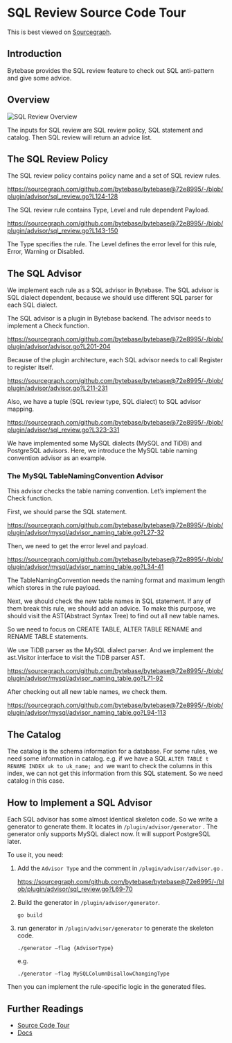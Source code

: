 # SQL Review Source Code Tour

This is best viewed on [Sourcegraph](https://sourcegraph.com/github.com/bytebase/bytebase/-/blob/docs/design/sql-review-source-code-tour.snb.md).

## Introduction

Bytebase provides the SQL review feature to check out SQL anti-pattern and give some advice.

## Overview

![SQL Review Overview](https://raw.githubusercontent.com/bytebase/bytebase/main/docs/assets/sql-review-overview.webp)

The inputs for SQL review are SQL review policy, SQL statement and catalog. Then SQL review will return an advice list. 

## The SQL Review Policy

The SQL review policy contains policy name and a set of SQL review rules.

https://sourcegraph.com/github.com/bytebase/bytebase@72e8995/-/blob/plugin/advisor/sql_review.go?L124-128

The SQL review rule contains Type, Level and rule dependent Payload.

https://sourcegraph.com/github.com/bytebase/bytebase@72e8995/-/blob/plugin/advisor/sql_review.go?L143-150

The Type specifies the rule. The Level defines the error level for this rule, Error, Warning or Disabled.

## The SQL Advisor

We implement each rule as a SQL advisor in Bytebase. The SQL advisor is SQL dialect dependent, because we should use different SQL parser for each SQL dialect.

The SQL advisor is a plugin in Bytebase backend. The advisor needs to implement a Check function.

https://sourcegraph.com/github.com/bytebase/bytebase@72e8995/-/blob/plugin/advisor/advisor.go?L201-204

Because of the plugin architecture, each SQL advisor needs to call Register to register itself.

https://sourcegraph.com/github.com/bytebase/bytebase@72e8995/-/blob/plugin/advisor/advisor.go?L211-231

Also, we have a tuple (SQL review type, SQL dialect) to SQL advisor mapping.

https://sourcegraph.com/github.com/bytebase/bytebase@72e8995/-/blob/plugin/advisor/sql_review.go?L323-331

We have implemented some MySQL dialects (MySQL and TiDB) and PostgreSQL advisors. Here, we introduce the MySQL table naming convention advisor as an example. 

### The MySQL TableNamingConvention Advisor

This advisor checks the table naming convention. Let’s implement the Check function.

First, we should parse the SQL statement.

https://sourcegraph.com/github.com/bytebase/bytebase@72e8995/-/blob/plugin/advisor/mysql/advisor_naming_table.go?L27-32

Then, we need to get the error level and payload.

https://sourcegraph.com/github.com/bytebase/bytebase@72e8995/-/blob/plugin/advisor/mysql/advisor_naming_table.go?L34-41

The TableNamingConvention needs the naming format and maximum length which stores in the rule payload.

Next, we should check the new table names in SQL statement. If any of them break this rule, we should add an advice. To make this purpose, we should visit the AST(Abstract Syntax Tree) to find out all new table names.

So we need to focus on CREATE TABLE, ALTER TABLE RENAME and RENAME TABLE statements.

We use TiDB parser as the MySQL dialect parser. And we implement the ast.Visitor interface to visit the TiDB parser AST.

https://sourcegraph.com/github.com/bytebase/bytebase@72e8995/-/blob/plugin/advisor/mysql/advisor_naming_table.go?L71-92

After checking out all new table names, we check them.

https://sourcegraph.com/github.com/bytebase/bytebase@72e8995/-/blob/plugin/advisor/mysql/advisor_naming_table.go?L94-113


## The Catalog

The catalog is the schema information for a database. For some rules, we need some information in catalog. e.g. if we have a SQL `ALTER TABLE t RENAME INDEX uk to uk_name; and `we want to check the columns in this index, we can not get this information from this SQL statement. So we need catalog in this case.


## How to Implement a SQL Advisor

Each SQL advisor has some almost identical skeleton code. So we write a generator to generate them. It locates in `/plugin/advisor/generator` . The generator only supports MySQL dialect now. It will support PostgreSQL later.

To use it, you need:

1. Add the `Advisor Type` and the comment in `/plugin/advisor/advisor.go` .

	https://sourcegraph.com/github.com/bytebase/bytebase@72e8995/-/blob/plugin/advisor/sql_review.go?L69-70

2. Build the generator in `/plugin/advisor/generator`. 
	```shell
	go build
	```

3. run generator in `/plugin/advisor/generator`  to generate the skeleton code.
	```shell
	./generator —flag {AdvisorType}
	```

	e.g.
	```shell
	./generator —flag MySQLColumnDisallowChangingType
	```

Then you can implement the rule-specific logic in the generated files.

## Further Readings

- [Source Code Tour](https://sourcegraph.com/github.com/bytebase/bytebase/-/blob/docs/design/source-code-tour.snb.md)
- [Docs](https://bytebase.com/docs)
